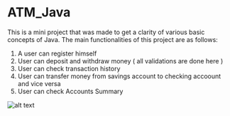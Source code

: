 # ATM_Java

This is a mini project that was made to get a clarity of various basic concepts of Java. The main functionalities of this project are as follows:

1) A user can register himself
2) User can deposit and withdraw money ( all validations are done here ) 
3) User can check transaction history 
4) User can transfer money from savings account to checking accoount and vice versa
5) User can check Accounts Summary 


![alt text](http://url/to/uml.png)


